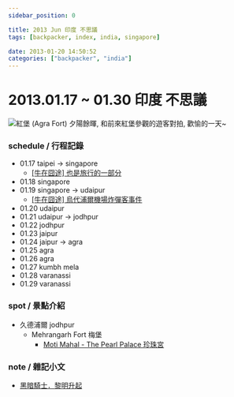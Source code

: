 ```yaml
---
sidebar_position: 0

title: 2013 Jun 印度 不思議
tags: [backpacker, index, india, singapore]

date: 2013-01-20 14:50:52
categories: ["backpacker", "india"]
---
```


2013.01.17 ~ 01.30 印度 不思議
============================

![紅堡 (Agra Fort) 夕陽餘暉, 和前來紅堡參觀的遊客對拍, 歡愉的一天~](http://farm9.staticflickr.com/8521/8520846714_bb403bc140_c.jpg)

### schedule / 行程記錄 ###

-   01.17 taipei -> singapore
    -   [[牛在囧途] 也是旅行的一部分](orz_its-travel.md)
-   01.18 singapore
-   01.19 singapore -> udaipur 
    -   [[牛在囧途] 烏代浦爾機場炸彈客事件](orz_udaipur-airport.md)
-   01.20 udaipur
-   01.21 udaipur -> jodhpur 
-   01.22 jodhpur
-   01.23 jaipur 
-   01.24 jaipur -> agra 
-   01.25 agra
-   01.26 agra 
-   01.27 kumbh mela 
-   01.28 varanassi
-   01.29 varanassi 

### spot / 景點介紹 ###

-   久德浦爾 jodhpur
    -   Mehrangarh Fort 梅堡
        -   [Moti Mahal - The Pearl Palace 珍珠宮](jodhpur_moti-mahal.md)

### note / 雜記小文 ###

-   [黑暗騎士．黎明升起](note_dark-knight-rises.md)

